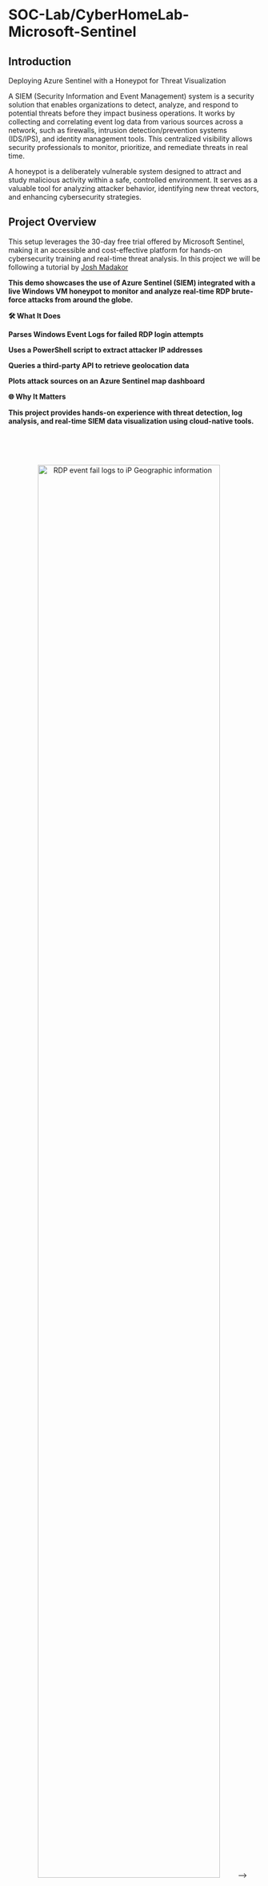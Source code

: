 # SOC-Lab/CyberHomeLab-Microsoft-Sentinel



## Introduction

Deploying Azure Sentinel with a Honeypot for Threat Visualization

A SIEM (Security Information and Event Management) system is a security solution that enables organizations to detect, analyze, and respond to potential threats before they impact business operations. It works by collecting and correlating event log data from various sources across a network, such as firewalls, intrusion detection/prevention systems (IDS/IPS), and identity management tools. This centralized visibility allows security professionals to monitor, prioritize, and remediate threats in real time.

A honeypot is a deliberately vulnerable system designed to attract and study malicious activity within a safe, controlled environment. It serves as a valuable tool for analyzing attacker behavior, identifying new threat vectors, and enhancing cybersecurity strategies.




<h2>Project Overview</h2>

This setup leverages the 30-day free trial offered by Microsoft Sentinel, making it an accessible and cost-effective platform for hands-on cybersecurity training and real-time threat analysis. In this project we will be following a tutorial by <a href="https://www.youtube.com/@JoshMadakor">Josh Madakor</a>

<b>This demo showcases the use of Azure Sentinel (SIEM) integrated with a live Windows VM honeypot to monitor and analyze real-time RDP brute-force attacks from around the globe.


🛠 What It Does

Parses Windows Event Logs for failed RDP login attempts

Uses a PowerShell script to extract attacker IP addresses

Queries a third-party API to retrieve geolocation data

Plots attack sources on an Azure Sentinel map dashboard

🌐 Why It Matters

This project provides hands-on experience with threat detection, log analysis, and real-time SIEM data visualization using cloud-native tools.
</b>
<br />
<br />

<br />
<br />

<p align="center">
  <img src="https://github.com/Jabner98/Sentinel-Lab/assets/112572239/9e8f470c-d18c-4ff3-ad80-dc75a56ea83e"
<!-- <img src="https://i.imgur.com/3d3CEwZ.png" height="85%" width="85%" alt="RDP event fail logs to iP Geographic information"/> --> 
</p>
<details>
 <summary><h3> 📜 PowerShell Script </h3></summary> 
 
```powershell 
# Get API key from here: https://ipgeolocation.io/
$API_KEY      = "d4600b4efdef42b39828f5155041a457"
$LOGFILE_NAME = "failed_rdp.log"
$LOGFILE_PATH = "C:\ProgramData\$($LOGFILE_NAME)"

# This filter will be used to filter failed RDP events from Windows Event Viewer
$XMLFilter = @'
<QueryList> 
   <Query Id="0" Path="Security">
         <Select Path="Security">
              *[System[(EventID='4625')]]
          </Select>
    </Query>
</QueryList> 
'@

<#
    This function creates a bunch of sample log files that will be used to train the
    Extract feature in Log Analytics workspace. If you don't have enough log files to
    "train" it, it will fail to extract certain fields for some reason -_-.
    We can avoid including these fake records on our map by filtering out all logs with
    a destination host of "samplehost"
#>
Function write-Sample-Log() {
    "latitude:47.91542,longitude:-120.60306,destinationhost:samplehost,username:fakeuser,sourcehost:24.16.97.222,state:Washington,country:United States,label:United States - 24.16.97.222,timestamp:2021-10-26 03:28:29" | Out-File $LOGFILE_PATH -Append -Encoding utf8
    "latitude:-22.90906,longitude:-47.06455,destinationhost:samplehost,username:lnwbaq,sourcehost:20.195.228.49,state:Sao Paulo,country:Brazil,label:Brazil - 20.195.228.49,timestamp:2021-10-26 05:46:20" | Out-File $LOGFILE_PATH -Append -Encoding utf8
    "latitude:52.37022,longitude:4.89517,destinationhost:samplehost,username:CSNYDER,sourcehost:89.248.165.74,state:North Holland,country:Netherlands,label:Netherlands - 89.248.165.74,timestamp:2021-10-26 06:12:56" | Out-File $LOGFILE_PATH -Append -Encoding utf8
    "latitude:40.71455,longitude:-74.00714,destinationhost:samplehost,username:ADMINISTRATOR,sourcehost:72.45.247.218,state:New York,country:United States,label:United States - 72.45.247.218,timestamp:2021-10-26 10:44:07" | Out-File $LOGFILE_PATH -Append -Encoding utf8
    "latitude:33.99762,longitude:-6.84737,destinationhost:samplehost,username:AZUREUSER,sourcehost:102.50.242.216,state:Rabat-Salé-Kénitra,country:Morocco,label:Morocco - 102.50.242.216,timestamp:2021-10-26 11:03:13" | Out-File $LOGFILE_PATH -Append -Encoding utf8
    "latitude:-5.32558,longitude:100.28595,destinationhost:samplehost,username:Test,sourcehost:42.1.62.34,state:Penang,country:Malaysia,label:Malaysia - 42.1.62.34,timestamp:2021-10-26 11:04:45" | Out-File $LOGFILE_PATH -Append -Encoding utf8
    "latitude:41.05722,longitude:28.84926,destinationhost:samplehost,username:AZUREUSER,sourcehost:176.235.196.111,state:Istanbul,country:Turkey,label:Turkey - 176.235.196.111,timestamp:2021-10-26 11:50:47" | Out-File $LOGFILE_PATH -Append -Encoding utf8
    "latitude:55.87925,longitude:37.54691,destinationhost:samplehost,username:Test,sourcehost:87.251.67.98,state:null,country:Russia,label:Russia - 87.251.67.98,timestamp:2021-10-26 12:13:45" | Out-File $LOGFILE_PATH -Append -Encoding utf8
    "latitude:52.37018,longitude:4.87324,destinationhost:samplehost,username:AZUREUSER,sourcehost:20.86.161.127,state:North Holland,country:Netherlands,label:Netherlands - 20.86.161.127,timestamp:2021-10-26 12:33:46" | Out-File $LOGFILE_PATH -Append -Encoding utf8
    "latitude:17.49163,longitude:-88.18704,destinationhost:samplehost,username:Test,sourcehost:45.227.254.8,state:null,country:Belize,label:Belize - 45.227.254.8,timestamp:2021-10-26 13:13:25" | Out-File $LOGFILE_PATH -Append -Encoding utf8
    "latitude:-55.88802,longitude:37.65136,destinationhost:samplehost,username:Test,sourcehost:94.232.47.130,state:Central Federal District,country:Russia,label:Russia - 94.232.47.130,timestamp:2021-10-26 14:25:33" | Out-File $LOGFILE_PATH -Append -Encoding utf8
}

# This block of code will create the log file if it doesn't already exist
if ((Test-Path $LOGFILE_PATH) -eq $false) {
    New-Item -ItemType File -Path $LOGFILE_PATH
    write-Sample-Log
}

# Infinite Loop that keeps checking the Event Viewer logs.
while ($true)
{
    
    Start-Sleep -Seconds 1
    # This retrieves events from Windows EVent Viewer based on the filter
    $events = Get-WinEvent -FilterXml $XMLFilter -ErrorAction SilentlyContinue
    if ($Error) {
        #Write-Host "No Failed Logons found. Re-run script when a login has failed."
    }

    # Step through each event collected, get geolocation
    #    for the IP Address, and add new events to the custom log
    foreach ($event in $events) {


        # $event.properties[19] is the source IP address of the failed logon
        # This if-statement will proceed if the IP address exists (>= 5 is arbitrary, just saying if it's not empty)
        if ($event.properties[19].Value.Length -ge 5) {

            # Pick out fields from the event. These will be inserted into our new custom log
            $timestamp = $event.TimeCreated
            $year = $event.TimeCreated.Year

            $month = $event.TimeCreated.Month
            if ("$($event.TimeCreated.Month)".Length -eq 1) {
                $month = "0$($event.TimeCreated.Month)"
            }

            $day = $event.TimeCreated.Day
            if ("$($event.TimeCreated.Day)".Length -eq 1) {
                $day = "0$($event.TimeCreated.Day)"
            }
            
            $hour = $event.TimeCreated.Hour
            if ("$($event.TimeCreated.Hour)".Length -eq 1) {
                $hour = "0$($event.TimeCreated.Hour)"
            }

            $minute = $event.TimeCreated.Minute
            if ("$($event.TimeCreated.Minute)".Length -eq 1) {
                $minute = "0$($event.TimeCreated.Minute)"
            }


            $second = $event.TimeCreated.Second
            if ("$($event.TimeCreated.Second)".Length -eq 1) {
                $second = "0$($event.TimeCreated.Second)"
            }

            $timestamp = "$($year)-$($month)-$($day) $($hour):$($minute):$($second)"
            $eventId = $event.Id
            $destinationHost = $event.MachineName# Workstation Name (Destination)
            $username = $event.properties[5].Value # Account Name (Attempted Logon)
            $sourceHost = $event.properties[11].Value # Workstation Name (Source)
            $sourceIp = $event.properties[19].Value # IP Address
        

            # Get the current contents of the Log file!
            $log_contents = Get-Content -Path $LOGFILE_PATH

            # Do not write to the log file if the log already exists.
            if (-Not ($log_contents -match "$($timestamp)") -or ($log_contents.Length -eq 0)) {
            
                # Announce the gathering of geolocation data and pause for a second as to not rate-limit the API
                #Write-Host "Getting Latitude and Longitude from IP Address and writing to log" -ForegroundColor Yellow -BackgroundColor Black
                Start-Sleep -Seconds 1

                # Make web request to the geolocation API
                # For more info: https://ipgeolocation.io/documentation/ip-geolocation-api.html
                $API_ENDPOINT = "https://api.ipgeolocation.io/ipgeo?apiKey=$($API_KEY)&ip=$($sourceIp)"
                $response = Invoke-WebRequest -UseBasicParsing -Uri $API_ENDPOINT

                # Pull Data from the API response, and store them in variables
                $responseData = $response.Content | ConvertFrom-Json
                $latitude = $responseData.latitude
                $longitude = $responseData.longitude
                $state_prov = $responseData.state_prov
                if ($state_prov -eq "") { $state_prov = "null" }
                $country = $responseData.country_name
                if ($country -eq "") {$country -eq "null"}

                # Write all gathered data to the custom log file. It will look something like this:
                #
                "latitude:$($latitude),longitude:$($longitude),destinationhost:$($destinationHost),username:$($username),sourcehost:$($sourceIp),state:$($state_prov), country:$($country),label:$($country) - $($sourceIp),timestamp:$($timestamp)" | Out-File $LOGFILE_PATH -Append -Encoding utf8

                Write-Host -BackgroundColor Black -ForegroundColor Magenta "latitude:$($latitude),longitude:$($longitude),destinationhost:$($destinationHost),username:$($username),sourcehost:$($sourceIp),state:$($state_prov),label:$($country) - $($sourceIp),timestamp:$($timestamp)"
            }
            else {
                # Entry already exists in custom log file. Do nothing, optionally, remove the # from the line below for output
                # Write-Host "Event already exists in the custom log. Skipping." -ForegroundColor Gray -BackgroundColor Black
            }
        }
    }
}
``` 
 
</details>
<h2>Languages Used</h2>

- <b>PowerShell:</b> Extract RDP failed logon logs from Windows Event Viewer 

<h2>Utilities Used</h2>

- <b>ipgeolocation.io:</b> IP Address to Geolocation API
<details>
<summary><h2>Step 01: Create a Microsoft Azure Subscription</h2></summary>
  
1. Navigate to [Microsoft Azure](azure.microsoft.com) and create a free acount
2. Your free account will give you $200 credit for the lab!
</details>

<details>
<summary><h2>Step 02: Deploying a Honeypot</h2></summary>
1. Create a Virtual Machine (VM)

![Creating of VM](https://github.com/Jabner98/ActiveDirectoryLab/assets/112572239/f9ba427b-663c-488e-b47b-8ae54e9b8e11)

2. Set a user name and password. Remember these as you will need them to log
   into the Virtual Machine
3. Leave Disk as all defaults
4. In the networking section create a new inbound security rule to allow all
   inbound traffic,

![Creating our own Inbound Rule that lets anything in](https://github.com/Jabner98/ActiveDirectoryLab/assets/112572239/98b2eee5-bd06-4cc7-81f0-344b5ffcfe20)

5. Create your VM
</details>

<details>
<summary><h2>Step 03: Log Analystics Workspace</h2></summary>
Creating LAW.

![Next we create a Log Analytic Workspace](https://github.com/Jabner98/ActiveDirectoryLab/assets/112572239/9d9ffa00-2929-4f9a-a6cb-7a41423c1746)

</details>

<details>
<summary><h2>Step 04: Microsoft Defender for Cloud</h2></summary>

1. Search for "Microsoft Defender for Cloud"
2. Select "Environment Settings" and under Name select the Log Analytics
   Workspace that you named.
   
![clouddefender](https://github.com/Jabner98/ActiveDirectoryLab/assets/112572239/cd320253-7e1f-4ae6-8bd6-9e6e074aaac9)

3. Set both Cloud Security Posture Management and Servers to ON. Leave SQL
   servers on machines OFF
   
![turnonclouddefender](https://github.com/Jabner98/ActiveDirectoryLab/assets/112572239/75a060c9-326d-4731-95ee-ac403385c6b4)

4. Make sure 'All Events' is selected for Data Collection. 
![Turn on some Microsoft Defender settings for resource group](https://github.com/Jabner98/Sentinel-Lab/assets/112572239/de8a4499-76c7-46ee-9150-87bc2700b96a)

5. Don't forget to click "Save"

</details>

<details>
<summary><h2>Step 05: Connect the LAW to the Virtual Machine/ Microsoft Sentinel</h2></summary>

1. Navigate to Log Analystics Workspace and select your virtual machine to connect to the Log Analystics

   ![Connect VM to log anal](https://github.com/Jabner98/ActiveDirectoryLab/assets/112572239/bc77c08a-fa59-4739-9b53-08cc4999a3f2)

2. Navigate to Microsoft Sentinel and create Microsoft Sentinel.
3. Select your Log Analytics Workspace name
4. Click Add.

![Add Microsoft Sentinel to workspace ](https://github.com/Jabner98/ActiveDirectoryLab/assets/112572239/c2cd459d-34dd-4170-906d-7baa9aeb4968)

</details>
<details>
<summary><h2>Step 06: Disabling the Firewall in the Windows VM</h2></summary>
  
1. Log into your Windows VM via RDP

  ![Connect to VM](https://github.com/Jabner98/Sentinel-Lab/assets/112572239/1715aabd-7125-463b-8cde-71e491d7dd9f)
  
3. Once logged in type ``wf.msc`` in Start
4. Click on Windows Defender Firewall Properties and turn the firewall off for
   Domain, Private and Public Profiles.

![wfmsc](https://github.com/Jabner98/ActiveDirectoryLab/assets/112572239/dc146035-9f55-4cab-9e19-7c11344ef2ea)

</details>

<details>
<summary><h2>Step 07: Scripting the Security Log Exporter</h2></summary>

1. In the Windows VM download the [Powershell script](https://github.com/joshmadakor1/Sentinel-Lab/blob/main/Custom_Security_Log_Exporter.ps1)
2. Open the script in Powershell ISE
   
<img width="611" alt="image" src="https://github.com/Jabner98/Sentinel-Lab/assets/112572239/4ff366ec-3f02-4ba4-86fa-c9982ef204fd">

4. Save the script. I saved it as "log-exporter"
5. Navigate to https://ipgeolocation.io/ and sign up. You need to get the
   provided api key and paste it into the script.
   
![geolocation](https://github.com/Jabner98/Sentinel-Lab/assets/112572239/e4bda045-1754-4521-8fb5-b25875c696b9)
![Creating API Key for Powershell script](https://github.com/Jabner98/Sentinel-Lab/assets/112572239/4c13ae8e-8253-4688-af2a-6de191fe7dfb)

7. Run the script and navigate to ``C:\ProgramData\failed_rdp``
8. Copy the contents of ``failed_rdp``

ProgramData has been added a failed log file
![ProgramData is been added a failed log file](https://github.com/Jabner98/Sentinel-Lab/assets/112572239/c14d9fb9-7065-4aba-8e33-0873da652fea)

</details>
<details>
<summary><h2>Step 08: Using a custom log in LAW</h2></summary>
  
1. This will allow us to ingest the data that we are getting from the previous script. Navigate to the Log Analytics Workspace
2. Create a custom log by clicking on Tables and New custom log (MMA-based)

![customlogdcr](https://github.com/Jabner98/Sentinel-Lab/assets/112572239/2b0c98f9-500e-4b96-964c-b3976226fd40)

4. Give a name to your custom log
  ![Creating custom log in LAW](https://github.com/Jabner98/Sentinel-Lab/assets/112572239/9723e20d-da6a-4e4a-ba67-748df86e83d2)
5. Click "Next" for Record delimiter
6. Choose Windows for Collection paths and give it the path to the
``failed_rdp.log`` in the Windows VM which would be
``C:\ProgramData\failed_rdp.log``
7. Name your custom log such as ``FAILED_RDP_WITH_GEO``
8. Click Create
![failedrdpwithgeo](https://github.com/Jabner98/Sentinel-Lab/assets/112572239/4793c485-716e-4cbe-b523-fb7db431cc30)

If you don't see results right away, it could take some time for Azure to sync the VM and Log Analytics. Please be patient.
This command shows some failed RDP attempts in LAW. You can see where I purposedly did some test failed logins. 
![Failed_RDP logs in LAW ](https://github.com/Jabner98/Sentinel-Lab/assets/112572239/7b54b5f9-5296-48b0-ba38-d8bb9fe317c6)
</details>
<details>
<summary><h2>Step 09: Mapping the Data in Microsoft Sentinel</h2></summary>
1. Navigate to Microsoft Sentinel > Workbooks > Add workbook
<br />
2. Edit the workbook and remove the default widgets
<br />
3. Add a new query and paste the KQL query below:


![data extraction and map in Sentinel](https://github.com/Jabner98/Sentinel-Lab/assets/112572239/af794089-f4d5-4ed8-bba6-eb3ed6907f8b)

```
FAILED_RDP_WITH_GEO_CL | extend username = extract(@"username:([^,]+)", 1, RawData),
         timestamp = extract(@"timestamp:([^,]+)", 1, RawData),
         latitude = extract(@"latitude:([^,]+)", 1, RawData),
         longitude = extract(@"longitude:([^,]+)", 1, RawData),
         sourcehost = extract(@"sourcehost:([^,]+)", 1, RawData),
         state = extract(@"state:([^,]+)", 1, RawData),
         label = extract(@"label:([^,]+)", 1, RawData),
         destination = extract(@"destinationhost:([^,]+)", 1, RawData),
         country = extract(@"country:([^,]+)", 1, RawData)
| where destination != "samplehost"
| where sourcehost != ""
| summarize event_count=count() by latitude, longitude, sourcehost, label, destination, country 
```
4. Run the Query!

   ![Running a script in LAW for the data extraction and map](https://github.com/Jabner98/Sentinel-Lab/assets/112572239/526db8be-b40a-4573-ade7-1c804c60513b)


Visualizing as a Map:
![Visualizing as a Map](https://github.com/Jabner98/Sentinel-Lab/assets/112572239/bc2eb10e-8ebb-42c1-a06c-a2483f0d1849)
</details>

<h2>Several attacks from Ukraine and other countries; Custom logs being output with geodata</h2>

<p align="center">

<img src="https://github.com/Jabner98/Sentinel-Lab/assets/112572239/9673bf85-fd2e-44ce-aa16-5ad6c93c9799">

<!-- <img src="https://i.imgur.com/LhDCRz4.jpeg" height="85%" width="85%" alt="Image Analysis Dataflow"/> -->
</p>

<h2>World map of incoming attacks after a couple of hours (built custom logs including geodata)</h2>

<p align="center">
  <img src="https://github.com/Jabner98/Sentinel-Lab/assets/112572239/2ee9ba5b-e488-4da2-aa01-caf8eda47dc5">

<!-- <img src="https://i.imgur.com/krRFrK5.png" height="85%" width="85%" alt="Image Analysis Dataflow"/>  -->
</p>


<!--
 ```diff
- text in red
+ text in green
! text in orange
# text in gray
@@ text in purple (and bold)@@
```
--!>
